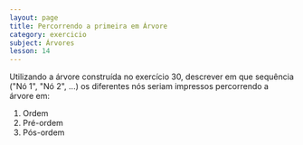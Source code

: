 ```yaml
---
layout: page
title: Percorrendo a primeira em Árvore
category: exercicio
subject: Árvores
lesson: 14
---
```


Utilizando a árvore construída no exercício 30, descrever em que sequência ("Nó 1", "Nó 2", ...) os diferentes nós seriam impressos percorrendo a árvore em:

1. Ordem
1. Pré-ordem
1. Pós-ordem